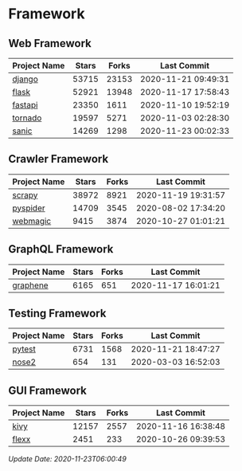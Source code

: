 # Framework

## Web Framework
| Project Name | Stars | Forks | Last Commit |
| ------------ | ----- | ----- | ----------- |
| [django](https://github.com/django/django) | 53715 | 23153 | 2020-11-21 09:49:31 |
| [flask](https://github.com/pallets/flask) | 52921 | 13948 | 2020-11-17 17:58:43 |
| [fastapi](https://github.com/tiangolo/fastapi) | 23350 | 1611 | 2020-11-10 19:52:19 |
| [tornado](https://github.com/tornadoweb/tornado) | 19597 | 5271 | 2020-11-03 02:28:30 |
| [sanic](https://github.com/huge-success/sanic) | 14269 | 1298 | 2020-11-23 00:02:33 |

## Crawler Framework
| Project Name | Stars | Forks | Last Commit |
| ------------ | ----- | ----- | ----------- |
| [scrapy](https://github.com/scrapy/scrapy) | 38972 | 8921 | 2020-11-19 19:31:57 |
| [pyspider](https://github.com/binux/pyspider) | 14709 | 3545 | 2020-08-02 17:34:20 |
| [webmagic](https://github.com/code4craft/webmagic) | 9415 | 3874 | 2020-10-27 01:01:21 |

## GraphQL Framework
| Project Name | Stars | Forks | Last Commit |
| ------------ | ----- | ----- | ----------- |
| [graphene](https://github.com/graphql-python/graphene) | 6165 | 651 | 2020-11-17 16:01:21 |

## Testing Framework
| Project Name | Stars | Forks | Last Commit |
| ------------ | ----- | ----- | ----------- |
| [pytest](https://github.com/pytest-dev/pytest) | 6731 | 1568 | 2020-11-21 18:47:27 |
| [nose2](https://github.com/nose-devs/nose2) | 654 | 131 | 2020-03-03 16:52:03 |

## GUI Framework
| Project Name | Stars | Forks | Last Commit |
| ------------ | ----- | ----- | ----------- |
| [kivy](https://github.com/kivy/kivy) | 12157 | 2557 | 2020-11-16 16:38:48 |
| [flexx](https://github.com/flexxui/flexx) | 2451 | 233 | 2020-10-26 09:39:53 |

*Update Date: 2020-11-23T06:00:49*